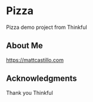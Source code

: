 # Pizza
Pizza demo project from Thinkful

## About Me
https://mattcastillo.com

## Acknowledgments
Thank you Thinkful
